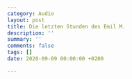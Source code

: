 ```yaml
---
category: Audio
layout: post
title: Die letzten Stunden des Emil M.
description: ''
summary: ''
comments: false
tags: []
date: 2020-09-09 00:00:00 +0200

---
```

